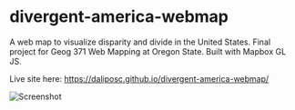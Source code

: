 # divergent-america-webmap
A web map to visualize disparity and divide in the United States. Final project for Geog 371 Web Mapping at Oregon State. Built with Mapbox GL JS.

Live site here: https://daliposc.github.io/divergent-america-webmap/

![Screenshot](https://raw.githubusercontent.com/daliposc/divergent-america-webmap/master/assets/screen.PNG)
